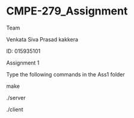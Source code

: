 # CMPE-279_Assignment
Team


Venkata Siva Prasad kakkera

ID: 015935101

Assignment 1


Type the following commands in the Ass1 folder

make

./server

./client

